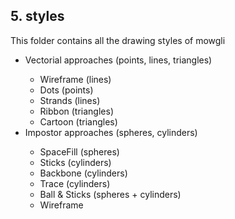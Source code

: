 ## 5. styles

This folder contains all the drawing styles of mowgli
<ul>
<li>Vectorial approaches (points, lines, triangles)</li>
  <ul>
    <li>Wireframe (lines)</li>
    <li>Dots (points)</li>
    <li>Strands (lines)</li>
    <li>Ribbon (triangles)</li>
    <li>Cartoon (triangles)</li>
</ul>
<li>Impostor approaches (spheres, cylinders)</li>
  <ul>
    <li>SpaceFill (spheres)</li>
    <li>Sticks (cylinders)</li>
    <li>Backbone (cylinders)</li>
    <li>Trace (cylinders)</li>
    <li>Ball & Sticks (spheres + cylinders)</li>
    <li>Wireframe</li>
</ul>

</ul>
